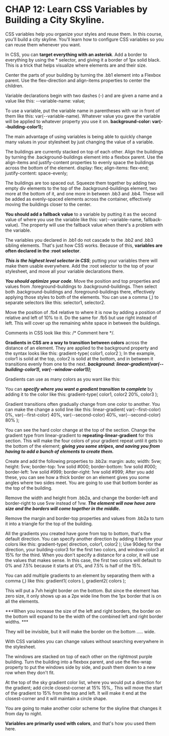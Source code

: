 # CHAP 12: Learn CSS Variables by Building a City Skyline.

CSS variables help you organize your styles and reuse them.
In this course, you'll build a city skyline. You'll learn how to configure CSS variables so you can reuse them whenever you want.

In CSS, you can **target everything with an asterisk**. Add a border to everything by using the * selector, and giving it a border of 1px solid black. This is a trick that helps visualize where elements are and their size. 

Center the parts of your building by turning the .bb1 element into a Flexbox parent. Use the flex-direction and align-items properties to center the children.

Variable declarations begin with two dashes (-) and are given a name and a value like this: --variable-name: value;

To use a variable, put the variable name in parentheses with var in front of them like this: var(--variable-name). Whatever value you gave the variable will be applied to whatever property you use it on.
**background-color: var(--building-color1);**

The main advantage of using variables is being able to quickly change many values in your stylesheet by just changing the value of a variable.

The buildings are currently stacked on top of each other. Align the buildings by turning the .background-buildings element into a flexbox parent. Use the align-items and justify-content properties to evenly space the buildings across the bottom of the element.
    display: flex;
    align-items: flex-end;
    justify-content: space-evenly;

The buildings are too spaced out. Squeeze them together by adding two empty div elements to the top of the .background-buildings element, two more at the bottom of it, and one more in between .bb3 and .bb4. These will be added as evenly-spaced elements across the container, effectively moving the buildings closer to the center.

**You should add a fallback value** to a variable by putting it as the second value of where you use the variable like this: var(--variable-name, fallback-value). The property will use the fallback value when there's a problem with the variable.

The variables you declared in .bb1 do not cascade to the .bb2 and .bb3 sibling elements. That's just how CSS works. Because of this, **variables are often declared in the :root selector**. 

***This is the highest level selector in CSS***; putting your variables there will make them usable everywhere. Add the :root selector to the top of your stylesheet, and move all your variable declarations there.

***You should optimize your code***. Move the position and top properties and values from .foreground-buildings to .background-buildings. Then select both .background-buildings and .foreground-buildings there, effectively applying those styles to both of the elements. You can use a comma (,) to separate selectors like this: selector1, selector2.

Move the position of .fb4 relative to where it is now by adding a position of relative and left of 10% to it. Do the same for .fb5 but use right instead of left. This will cover up the remaining white space in between the buildings.

Comments in CSS look like this: /* Comment here */.

**Gradients in CSS are a way to transition between colors** across the distance of an element. They are applied to the background property and the syntax looks like this:
    gradient-type(
    color1,
    color2
    );
In the example, color1 is solid at the top, color2 is solid at the bottom, and in between it transitions evenly from one to the next. 
***background: linear-gradient(var(--building-color1), var(--window-color1));***

Gradients can use as many colors as you want like this:

You can ***specify where you want a gradient transition to complete*** by adding it to the color like this:
    gradient-type(
    color1,
    color2 20%,
    color3
    );

Gradient transitions often gradually change from one color to another. You can make the change a solid line like this:
linear-gradient(
  var(--first-color) 0%,
  var(--first-color) 40%,
  var(--second-color) 40%,
  var(--second-color) 80%
);

You can see the hard color change at the top of the section. Change the gradient type from linear-gradient to **repeating-linear-gradient** for this section. This will make the four colors of your gradient repeat until it gets to the bottom of the element; ***giving you some stripes, and saving you from having to add a bunch of elements to create them.***

Create and add the following properties to .bb2a:
    margin: auto;
    width: 5vw;
    height: 5vw;
    border-top: 1vw solid #000;
    border-bottom: 1vw solid #000;
    border-left: 1vw solid #999;
    border-right: 1vw solid #999;
After you add these, you can see how a thick border on an element gives you some angles where two sides meet. You are going to use that bottom border as the top of the building.

Remove the width and height from .bb2a, and change the border-left and border-right to use 5vw instead of 1vw. ***The element will now have zero size and the borders will come together in the middle.***

Remove the margin and border-top properties and values from .bb2a to turn it into a triangle for the top of the building.

All the gradients you created have gone from top to bottom, that's the default direction. You can specify another direction by adding it before your colors like this:
    gradient-type(
    direction,
    color1,
    color2
    );
Use 90deg for the direction, your building-color3 for the first two colors, and window-color3 at 15% for the third. When you don't specify a distance for a color, it will use the values that makes sense. In this case, the first two colors will default to 0% and 7.5% because it starts at 0%, and 7.5% is half of the 15%.

You can add multiple gradients to an element by separating them with a comma (,) like this:
    gradient1(
    colors
    ),
    gradient2(
    colors
    );

This will put a 7vh height border on the bottom. But since the element has zero size, it only shows up as a 2px wide line from the 1px border that is on all the elements.

***When you increase the size of the left and right borders, the border on the bottom will expand to be the width of the combined left and right border widths. ***

They will be invisible, but it will make the border on the bottom ..... wide.

With CSS variables you can change values without searching everywhere in the stylesheet. 

The windows are stacked on top of each other on the rightmost purple building. Turn the building into a flexbox parent, and use the flex-wrap property to put the windows side by side, and push them down to a new row when they don't fit.

At the top of the sky gradient color list, where you would put a direction for the gradient; add circle closest-corner at 15% 15%,. This will move the start of the gradient to 15% from the top and left. It will make it end at the closest-corner and it will maintain a circle shape. 

You are going to make another color scheme for the skyline that changes it from day to night.

**Variables are primarily used with colors**, and that's how you used them here. 

